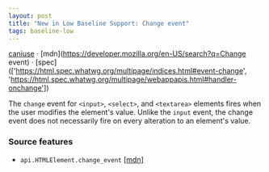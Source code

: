 ```yaml
---
layout: post
title: "New in Low Baseline Support: Change event"
tags: baseline-low
---
```


[caniuse](https://caniuse.com/?search=change-event) · [mdn](https://developer.mozilla.org/en-US/search?q=Change event) · [spec](['https://html.spec.whatwg.org/multipage/indices.html#event-change', 'https://html.spec.whatwg.org/multipage/webappapis.html#handler-onchange'])

The `change` event for `<input>`, `<select>`, and `<textarea>` elements fires when the user modifies the element's value. Unlike the `input` event, the change event does not necessarily fire on every alteration to an element's value.

### Source features

- ``api.HTMLElement.change_event`` [[mdn]](https://developer.mozilla.org/en-US/search?q=api.HTMLElement.change_event)
